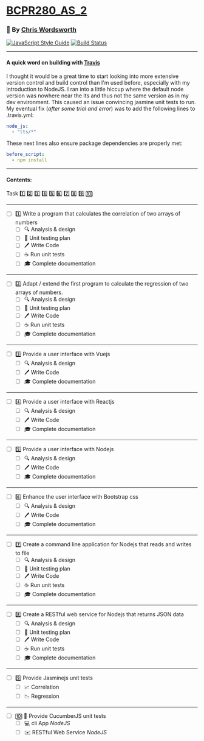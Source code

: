 # [BCPR280_AS_2](https://github.com/cmw278/BCPR280_AS_2/)
### :bust_in_silhouette: By [Chris Wordsworth](https://github.com/cmw278/)

[![JavaScript Style Guide](https://img.shields.io/badge/code_style-standard-brightgreen.svg)](https://standardjs.com)
[![Build Status](https://travis-ci.org/cmw278/BCPR280_AS_2.svg?branch=master)](https://travis-ci.org/cmw278/BCPR280_AS_2)

---

#### A quick word on building with [Travis](https://travis-ci.org/cmw278/BCPR280_AS_2)

I thought it would be a great time to start looking into more extensive version control and build control than I'm used before, especially with my introduction to NodeJS. I ran into a little hiccup where the default node version was nowhere near the lts and thus not the same version as in my dev environment. This caused an issue convincing jasmine unit tests to run. My eventual fix (*after some trial and error*) was to add the following lines to .travis.yml:

``` yaml
node_js:
  - "lts/*"
```

These next lines also ensure package dependencies are properly met:

``` yaml
before_script:
  - npm install
```

---

#### Contents:

Task
[:one:](#1)
[:two:](#2)
[:three:](#3)
[:four:](#4)
[:five:](#5)
[:six:](#6)
[:seven:](#7)
[:eight:](#8)
[:nine:](#9)
[:keycap_ten:](#10)

---

<span id="1" hidden></span>

  - [ ] :one: Write a program that calculates the correlation of two arrays of numbers
    - [ ] :mag: Analysis & design
    - [ ] :memo: Unit testing plan
    - [ ] :pen: Write Code
    - [ ] :coffee: Run unit tests
    - [ ] :mortar_board: Complete documentation

---

<span id="2" hidden></span>

  - [ ] :two: Adapt / extend the first program to calculate the regression of two arrays of numbers.
    - [ ] :mag: Analysis & design
    - [ ] :memo: Unit testing plan
    - [ ] :pen: Write Code
    - [ ] :coffee: Run unit tests
    - [ ] :mortar_board: Complete documentation

---

<span id="3" hidden></span>

  - [ ] :three: Provide a user interface with Vuejs
    - [ ] :mag: Analysis & design
    - [ ] :pen: Write Code
    - [ ] :mortar_board: Complete documentation

---

<span id="4" hidden></span>

  - [ ] :four: Provide a user interface with Reactjs
    - [ ] :mag: Analysis & design
    - [ ] :pen: Write Code
    - [ ] :mortar_board: Complete documentation

---

<span id="5" hidden></span>

  - [ ] :five: Provide a user interface with Nodejs
    - [ ] :mag: Analysis & design
    - [ ] :pen: Write Code
    - [ ] :mortar_board: Complete documentation

---

<span id="6" hidden></span>

  - [ ] :six: Enhance the user interface with Bootstrap css
    - [ ] :mag: Analysis & design
    - [ ] :pen: Write Code
    - [ ] :mortar_board: Complete documentation

---

<span id="7" hidden></span>

  - [ ] :seven: Create a command line application for Nodejs that reads and writes to file
    - [ ] :mag: Analysis & design
    - [ ] :memo: Unit testing plan
    - [ ] :pen: Write Code
    - [ ] :coffee: Run unit tests
    - [ ] :mortar_board: Complete documentation

---

<span id="8" hidden></span>

  - [ ] :eight: Create a RESTful web service for Nodejs that returns JSON data
    - [ ] :mag: Analysis & design
    - [ ] :memo: Unit testing plan
    - [ ] :pen: Write Code
    - [ ] :coffee: Run unit tests
    - [ ] :mortar_board: Complete documentation

---

<span id="9" hidden></span>

  - [ ] :nine: Provide Jasminejs unit tests
    - [ ] :chart_with_upwards_trend: Correlation
    - [ ] :chart_with_downwards_trend: Regression

---

<span id="10" hidden></span>

  - [ ] :keycap_ten: :cucumber: Provide CucumberJS unit tests
    - [ ] :computer: cli App  *NodeJS*
    - [ ] :envelope: RESTful Web Service  *NodeJS*
